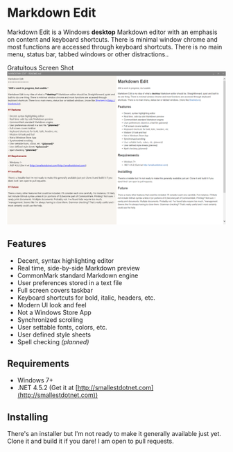 Markdown Edit
=============

Markdown Edit is  a Windows **desktop** Markdown editor with an emphasis on content and keyboard shortcuts. There is minimal window chrome and most functions are accessed through keyboard shortcuts. There is no main menu, status bar, tabbed windows or other distractions..

Gratuitous Screen Shot
![screen shot](ScreenShot.png)

## Features

- Decent, syntax highlighting editor
- Real time, side-by-side Markdown preview
- CommonMark standard Markdown engine
- User preferences stored in a text file
- Full screen covers taskbar
- Keyboard shortcuts for bold, italic, headers, etc.
- Modern UI look and feel
- Not a Windows Store App
- Synchronized scrolling
- User settable fonts, colors, etc.
- User defined style sheets
- Spell checking *(planned)*

## Requirements

- Windows 7+
- .NET 4.5.2 (Get it at [http://smallestdotnet.com](http://smallestdotnet.com))

## Installing

There's an installer but I'm not ready to make it generally available just yet. Clone it and build it if you dare! I am open to pull requests.

